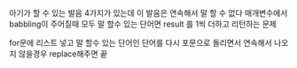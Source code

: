 아기가 할 수 있는 발음 4가지가 있는데 이 발음은 연속해서 말 할 수 없다
매개변수에서 babbling이 주어질때 모두 말 할수 있는 단어면 result 를 1씩 더하고 리턴하는 문제

for문에 리스트 넣고 말 할수 있는 단어인 단어를 다시 포문으로 돌리면서 연속해서 나오지 않을경우 replace해주면 끝